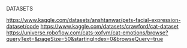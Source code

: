 DATASETS

https://www.kaggle.com/datasets/anshtanwar/pets-facial-expression-dataset/code
https://www.kaggle.com/datasets/crawford/cat-dataset
https://universe.roboflow.com/cats-xofvm/cat-emotions/browse?queryText=&pageSize=50&startingIndex=0&browseQuery=true
